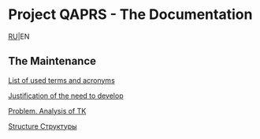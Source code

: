# Project QAPRS - The Documentation #

[RU](http://code.google.com/p/qaprs/wiki/content_ru)|EN

## The Maintenance ##

[List of used terms and acronyms](http://code.google.com/p/qaprs/wiki/terms_en)

[Justification of the need to develop](http://code.google.com/p/qaprs/wiki/need_en)

[Problem. Analysis of TK](http://code.google.com/p/qaprs/wiki/tz_en)

[Structure Структуры](http://code.google.com/p/qaprs/wiki/struct_ru)
